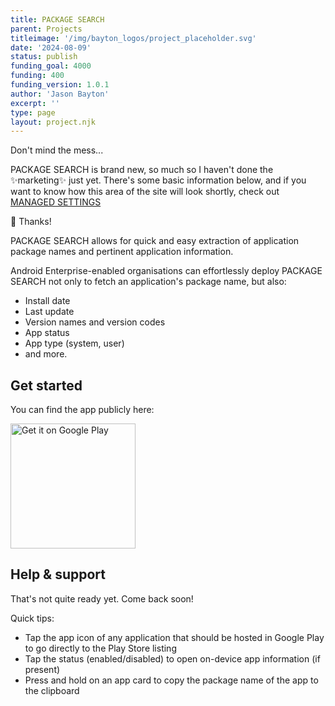 ```yaml
---
title: PACKAGE SEARCH
parent: Projects
titleimage: '/img/bayton_logos/project_placeholder.svg'
date: '2024-08-09'
status: publish
funding_goal: 4000
funding: 400
funding_version: 1.0.1
author: 'Jason Bayton'
excerpt: ''
type: page
layout: project.njk
---
```


<div class="callout callout-blue">
<div class="callout-heading">Don't mind the mess...</div>

PACKAGE SEARCH is brand new, so much so I haven't done the ✨marketing✨ just yet. There's some basic information below, and if you want to know how this area of the site will look shortly, check out [MANAGED SETTINGS](/projects/managed-settings/)

👋 Thanks!

</div>

PACKAGE SEARCH allows for quick and easy extraction of application package names and pertinent application information.

Android Enterprise-enabled organisations can effortlessly deploy PACKAGE SEARCH not only to fetch an application's package name, but also:

- Install date
- Last update
- Version names and version codes
- App status
- App type (system, user)
- and more.

## Get started

You can find the app publicly here:

<a href='https://play.google.com/store/apps/details?id=org.bayton.packagesearch'><img alt='Get it on Google Play' src='https://play.google.com/intl/en_us/badges/static/images/badges/en_badge_web_generic.png' width="200px"/></a>

## Help & support

That's not quite ready yet. Come back soon!

Quick tips:

- Tap the app icon of any application that should be hosted in Google Play to go directly to the Play Store listing
- Tap the status (enabled/disabled) to open on-device app information (if present)
- Press and hold on an app card to copy the package name of the app to the clipboard